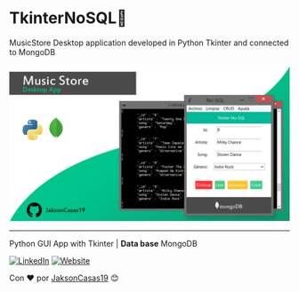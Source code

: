 # TkinterNoSQL🌳
MusicStore Desktop application developed in Python Tkinter and connected to MongoDB 

![JumpingLucasApp](MusicStore.jpg)



***

Python GUI App with Tkinter |
<b>Data base</b> MongoDB

[![LinkedIn](https://img.shields.io/badge/-LinkedIn-0e76a8)](https://www.linkedin.com/in/jakson-sanchez-casas-ba6a1318b/)
[![Website](https://img.shields.io/badge/-Website-ff7c55)](http://jaksoncasas.com)

Con ❤️ por [JaksonCasas19](https://github.com/JaksonCasas19) 😊
